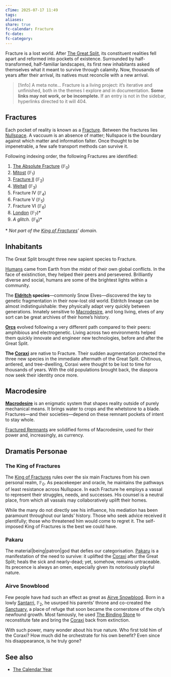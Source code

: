 ```yaml
---
cTime: 2025-07-17 11:49
tags: 
aliases: 
share: true
fc-calendar: Fracture
fc-date: 
fc-category: 
---
```

Fracture is a lost world. After [The Great Split](The%20Great%20Split.md), its constituent realities fell apart and reformed into pockets of existence. Surrounded by half-transformed, half-familiar landscapes, its first new inhabitants asked themselves what it meant to survive through calamity. Now, thousands of years after their arrival, its natives must reconcile with a new arrival.

> [!info] A meta note…
> Fracture is a living project: it’s iterative and unfinished, both in the themes I explore and in documentation. **Some links may not work, or be incomplete.** If an entry is not in the sidebar, hyperlinks directed to it will 404.

## Fractures

Each pocket of reality is known as a [Fracture](Fracture.md). Between the fractures lies [Nullspace](Nullspace.md). A vaccuum is an absence of matter; Nullspace is the boundary against which matter and information falter. Once thought to be impenetrable, a few safe transport methods can survive it.

Following indexing order, the following Fractures are identified:

1. [The Absolute Fracture](The%20Absolute%20Fracture.md) ($\mathbb{F}_{0}$)
2. [Mitost](Mitost.md) ($\mathbb{F}_{1}$)
3. [Fracture II](Fracture%20II.md) ($\mathbb{F}_{2}$)
4. [Weltall](Weltall.md) ($\mathbb{F}_{3}$)
5. Fracture IV ($\mathbb{F}_{4}$)
6. Fracture V ($\mathbb{F}_{5}$)
7. Fracture VI ($\mathbb{F}_{6}$)
8. [London](London.md) ($\mathbb{F}_{7}$)\*
9. *A glitch.* ($\mathbb{F}_{8}$)\*

\* *Not part of the [King of Fractures](King%20of%20Fractures.md)’ domain.*

## Inhabitants

The Great Split brought three new sapient species to Fracture.

[Humans](Humanity.md) came from Earth from the midst of their own global conflicts. In the face of existinction, they helped their peers and persevered. Brilliantly diverse and social, humans are some of the brightest lights within a community.

The **[Eldritch](Eldritch%20Lineage.md) species**—commonly Snow Elves—discovered the key to genetic fragmentation in their now-lost old world. Eldritch lineage can be almost indistinguishable: they physically adapt very quickly between generations. Innately sensitive to [Macrodesire](Introduction.md#Macrodesire), and long living, elves of any sort can be great archives of their home’s history.

**[Orcs](Orcs.md)** evolved following a very different path compared to their peers: amphibious and electrogenetic. Living across two environments helped them quickly innovate and engineer new technologies, before and after the Great Split. 

**The [Coraxi](../2%20Species%20and%20Communities/2.1%20Species/Coraxi.md)** are native to Fracture. Their sudden augmentation protected the three new species in the immediate aftermath of the Great Split. Chitinous, antlered, and tree-dwelling, Coraxi were thought to be lost to time for thousands of years. With the old populations brought back, the diaspora now seek their identity once more.

## Macrodesire

**[Macrodesire](../4%20Macrodesire/Macrodesire.md)** is an enigmatic system that shapes reality outside of purely mechanical means. It brings water to crops and the whetstone to a blade. Fractures—and their societies—depend on these remnant pockets of intent to stay whole. 

[Fractured Remnants](../4%20Macrodesire/4.2%20Fractured%20Remnants/Fractured%20Remnants.md) are solidified forms of Macrodesire, used for their power and, increasingly, as currency. 

## Dramatis Personae 

### The King of Fractures

The [King of Fractures](King%20of%20Fractures.md) rules over the six main Fractures from his own personal realm, $\mathbb{F}_{0}$. As peacekeeper and oracle, he maintains the pathways of least resistance across Nullspace. In each Fracture he employs a vassal to represent their struggles, needs, and successes. His counsel is a neutral place, from which all vassals may collaboratively uplift their homes.

While the many do not directly see his influence, his mediation has been paramount throughout our lands’ history. Those who seek advice received it plentifully; those who threatened him would come to regret it. The self-imposed King of Fractures is the best we could have.

### Pakaru

The material|being|patron|god that defies our categorisation. [Pakaru](../3%20History%20and%20Biographies/3.2%20Notable%20People/3.2.5%20Patrons/Pakaru.md) is a manifestation of the need to survive: it uplifted the [Coraxi](../2%20Species%20and%20Communities/2.1%20Species/Coraxi.md) after the Great Split; heals the sick and nearly-dead; yet, somehow, remains untraceable. Its precence is always an omen, especially given its notoriously playful nature.

### Airve Snowblood

Few people have had such an effect as great as [Airve Snowblood](Airve%20Snowblood.md). Born in a lowly [Santarri](Santarri.md), $\mathbb{F}_{2}$, he usurped his parents’ throne and co-created the [Sanctuary](Sanctuary.md), a place of refuge that soon became the cornerstone of the city’s newfound growth. Most famously, he used [The Binding Stone](The%20Binding%20Stone.md) to reconstitute fate and bring the [Coraxi](../2%20Species%20and%20Communities/2.1%20Species/Coraxi.md) back from extinction. 

With such power, many wonder about his true nature. Who first told him of the Coraxi? How much did he orchestrate for his own benefit? Even since his disappearance, is he truly gone? 


## See also

- [The Calendar Year](./The%20Calendar%20Year.md)
